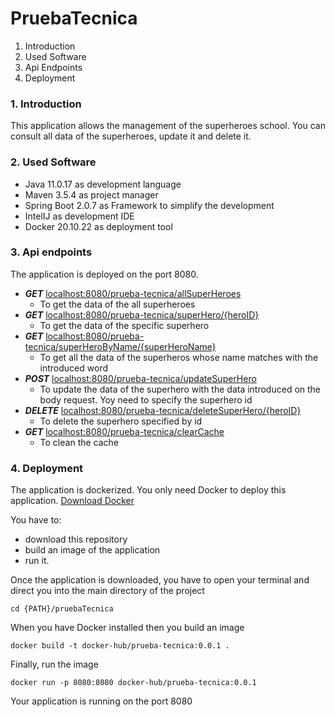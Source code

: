 # PruebaTecnica

1. Introduction
2. Used Software
3. Api Endpoints
4. Deployment


### 1. Introduction

This application allows the management of the superheroes school. 
You can consult all data of the superheroes, update it and delete it.

### 2. Used Software

- Java 11.0.17 as development language
- Maven 3.5.4 as project manager
- Spring Boot 2.0.7 as Framework to simplify the development
- IntelIJ as development IDE
- Docker 20.10.22 as deployment tool

### 3. Api endpoints

The application is deployed on the port 8080.

- ***GET*** <localhost:8080/prueba-tecnica/allSuperHeroes>
  + To get the data of the all superheroes
- ***GET*** <localhost:8080/prueba-tecnica/superHero/{heroID}>
  + To get the data of the specific superhero
- ***GET*** <localhost:8080/prueba-tecnica/superHeroByName/{superHeroName}>
  + To get all the data of the superheros whose name matches with the introduced word
- ***POST*** <localhost:8080/prueba-tecnica/updateSuperHero>
  + To update the data of the superhero with the data introduced on the body request. Yoy need to specify the superhero id
- ***DELETE*** <localhost:8080/prueba-tecnica/deleteSuperHero/{heroID}>
  + To delete the superhero specified by id
- ***GET*** <localhost:8080/prueba-tecnica/clearCache>
  + To clean the cache

### 4. Deployment

The application is dockerized. You only need Docker to deploy this application. [Download Docker](https://www.docker.com/products/docker-desktop/)

You have to:
- download this repository 
- build an image of the application
- run it.

Once the application is downloaded, you have to open your terminal and direct you into the main directory of the project

``cd {PATH}/pruebaTecnica``

When you have Docker installed then you build an image

``docker build -t docker-hub/prueba-tecnica:0.0.1 .``

Finally, run the image

``docker run -p 8080:8080 docker-hub/prueba-tecnica:0.0.1``

Your application is running on the port 8080